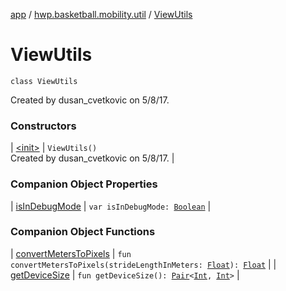 [app](../../index.md) / [hwp.basketball.mobility.util](../index.md) / [ViewUtils](.)

# ViewUtils

`class ViewUtils`

Created by dusan_cvetkovic on 5/8/17.

### Constructors

| [&lt;init&gt;](-init-.md) | `ViewUtils()`<br>Created by dusan_cvetkovic on 5/8/17. |

### Companion Object Properties

| [isInDebugMode](is-in-debug-mode.md) | `var isInDebugMode: `[`Boolean`](https://kotlinlang.org/api/latest/jvm/stdlib/kotlin/-boolean/index.html) |

### Companion Object Functions

| [convertMetersToPixels](convert-meters-to-pixels.md) | `fun convertMetersToPixels(strideLengthInMeters: `[`Float`](https://kotlinlang.org/api/latest/jvm/stdlib/kotlin/-float/index.html)`): `[`Float`](https://kotlinlang.org/api/latest/jvm/stdlib/kotlin/-float/index.html) |
| [getDeviceSize](get-device-size.md) | `fun getDeviceSize(): `[`Pair`](https://kotlinlang.org/api/latest/jvm/stdlib/kotlin/-pair/index.html)`<`[`Int`](https://kotlinlang.org/api/latest/jvm/stdlib/kotlin/-int/index.html)`, `[`Int`](https://kotlinlang.org/api/latest/jvm/stdlib/kotlin/-int/index.html)`>` |

